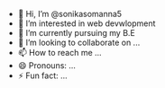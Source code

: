 - 👋 Hi, I’m @sonikasomanna5
- 👀 I’m interested in web devwlopment
- 🌱 I’m currently pursuing my B.E
- 💞️ I’m looking to collaborate on ...
- 📫 How to reach me ...
- 😄 Pronouns: ...
- ⚡ Fun fact: ...

<!---
sonikasomanna5/sonikasomanna5 is a ✨ special ✨ repository because its `README.md` (this file) appears on your GitHub profile.
You can click the Preview link to take a look at your changes.
--->
